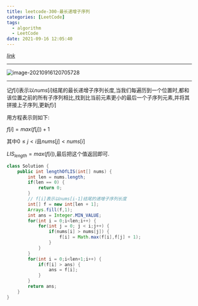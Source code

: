 ```yaml
---
title: leetcode-300-最长递增子序列
categories: [LeetCode]
tags:
  - algorithm
  - LeetCode
date: 2021-09-16 12:05:40
---
```


[$link$](https://leetcode-cn.com/problems/longest-increasing-subsequence/)

<hr/>

![image-20210916120705728](https://gitee.com/cao_ziqiang/img/raw/master/20210916120705.png)

<hr/>

记$f[i]$表示以$nums[i]$结尾的最长递增子序列长度,当我们每遍历到一个位置时,都和该位置之前的所有子序列相比,找到比当前元素更小的最后一个子序列元素,并将其拼接上子序列,更新$f[i]$

用方程表示则如下:

$f[i] = max(f[j]) + 1$

其中$0≤j<i$且$nums[j]<nums[i]$

$LIS_{length} = max(f[i])$,最后把这个值返回即可.

```java
class Solution {
    public int lengthOfLIS(int[] nums) {
        int len = nums.length;
        if(len == 0) {
            return 0;
        }
        // f[i]表示以nums[i-1]结尾的递增子序列长度
        int[] f = new int[len + 1];
        Arrays.fill(f,1);
        int ans = Integer.MIN_VALUE;
        for(int i = 0;i<len;i++) {
            for(int j = 0; j < i;j++) {
                if(nums[i] > nums[j]) {
                    f[i] = Math.max(f[i],f[j] + 1);
                }
            }
        }
        for(int i = 0;i<len+1;i++) {
            if(f[i] > ans) {
                ans = f[i];
            }
        }
        return ans;
    }
}
```

